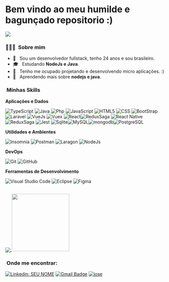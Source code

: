 # Bem vindo ao meu humilde e bagunçado repositorio :)

![](https://komarev.com/ghpvc/?username=josedoce&color=006bed)

<h3> 👨🏻‍💻 &nbsp;Sobre mim </h3>

- 🤔 &nbsp; Sou um desenvolvedor fullstack, tenho 24 anos e sou brasileiro.
- 🎓 &nbsp; Estudando **NodeJs e Java**</a>.
- 💼 &nbsp; Tenho me ocupado projetando e desenvolvendo micro aplicações. :)
- 🌱 &nbsp; Aprendendo mais sobre **nodejs e java**.


<h3> &nbsp;Minhas Skills </h3>

**Aplicações e Dados**

  ![TypeScript](https://img.shields.io/badge/-TypeScript-333333?style=flat&logo=typescript&logoColor=00599C)
  ![Java](https://img.shields.io/badge/-Java-333333?style=flat&logo=Java&logoColor=007396)
   ![Php](https://img.shields.io/badge/-PHP-333333?style=flat&logo=php&logoColor=007396)
  ![JavaScript](https://img.shields.io/badge/-JavaScript-333333?style=flat&logo=javascript)
  ![HTML5](https://img.shields.io/badge/-HTML5-333333?style=flat&logo=HTML5)
  ![CSS](https://img.shields.io/badge/-CSS-333333?style=flat&logo=CSS3&logoColor=1572B6)
  ![BootStrap](https://img.shields.io/badge/-BootStrap-333333?style=flat&logo=Bootstrap&logoColor=1572B6)
  ![Laravel](https://img.shields.io/badge/-Laravel-333333?style=flat&logo=Laravel&logoColor=007396)
  ![VueJs](https://img.shields.io/badge/-VueJS-333333?style=flat&logo=Vue.js) ![Vuex](https://img.shields.io/badge/-Vuex-333333?style=flat&logo=Vue.js) 
  ![React](https://img.shields.io/badge/-React-333333?style=flat&logo=react)![ReduxSaga](https://img.shields.io/badge/-Redux_Saga-333333?style=flat&logo=Redux-Saga)
  ![React Native](https://img.shields.io/badge/-React%20Native-333333?style=flat&logo=react)![ReduxSaga](https://img.shields.io/badge/-Redux_Saga-333333?style=flat&logo=Redux-Saga)
  ![Jest](https://img.shields.io/badge/-Jest-333333?style=flat&logo=jest)
  ![Sqlite](https://img.shields.io/badge/-sqlite-333333?style=flat&logo=sqlite)![MySQL](https://img.shields.io/badge/-MySQL-333333?style=flat&logo=mysql)![mongodb](https://img.shields.io/badge/-mongodb-333333?style=flat&logo=mongodb)![PostgreSQL](https://img.shields.io/badge/-PostgreSQL-333333?style=flat&logo=PostgreSQL)

**Utilidades e Ambientes**

  ![Insomnia](https://img.shields.io/badge/-Insomnia-333333?style=flat&logo=insomnia)
  ![Postman](https://img.shields.io/badge/-Postman-333333?style=flat&logo=postman)
   ![Laragon](https://img.shields.io/badge/-Laragon-333333?style=flat&logo=Laragon)
  ![NodeJs](https://img.shields.io/badge/-NodeJs-333333?style=flat&logo=node.js)

**DevOps**

  ![Git](https://img.shields.io/badge/-Git-333333?style=flat&logo=git)
  ![GitHub](https://img.shields.io/badge/-GitHub-333333?style=flat&logo=github)
 

**Ferramentas de Desenvolvimento**

  ![Visual Studio Code](https://img.shields.io/badge/-Visual%20Studio%20Code-333333?style=flat&logo=visual-studio-code&logoColor=007ACC)
  ![Eclipse](https://img.shields.io/badge/-Eclipse-333333?style=flat&logo=eclipse-ide&logoColor=2C2255)
  ![Figma](https://img.shields.io/badge/-Figma-333333?style=flat&logo=figma&logoColor=007ACC)

<br/>
<a href="https://github.com/josedoce">
  <img align="center" src="https://github-readme-stats.vercel.app/api/top-langs/?username=Josedoce&theme=dracula&hide_langs_below=1" />
</a>

<a href="https://github.com/josedoce">
  <img height="180em" src="https://github-readme-stats.vercel.app/api?username=Josedoce&theme=blue-green&show_icons=true" />
</a>

<br/>

<h3> &nbsp;Onde me encontrar: </h3> 

[![Linkedin: SEU NOME](https://img.shields.io/badge/-js-blue?style=flat-square&logo=Linkedin&logoColor=white&link=LINK-DO-SEU-LINKEDIN)](LINK-DO-SEU-LINKEDIN)
[![Gmail Badge](https://img.shields.io/badge/-josesamya@gmail.com-006bed?style=flat-square&logo=Gmail&logoColor=white&link=mailto:josesamya@gmail.com)](mailto:josesamya@gmail.com)
[![jose]( https://img.shields.io/github/followers/josedoce?label=follow&style=social)](https://github.com/josedoce)
